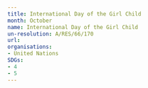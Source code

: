 ```yaml
---
title: International Day of the Girl Child
month: October
name: International Day of the Girl Child
un-resolution: A/RES/66/170
url: 
organisations:
- United Nations
SDGs:
- 4
- 5
---
```

